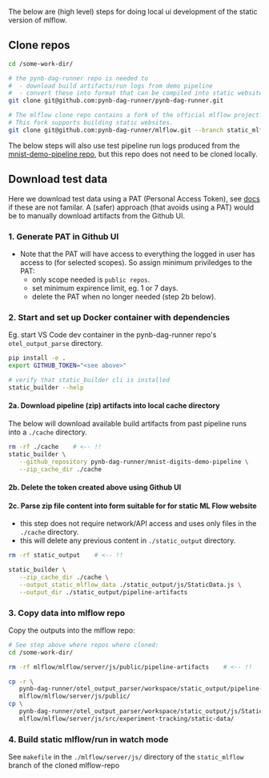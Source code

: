 The below are (high level) steps for doing local ui development of the static version of mlflow.

## Clone repos

```bash
cd /some-work-dir/

# the pynb-dag-runner repo is needed to
#  - download build artifacts/run logs from demo pipeline
#  - convert these into format that can be compiled into static website
git clone git@github.com:pynb-dag-runner/pynb-dag-runner.git

# The mlflow clone repo contains a fork of the official mlflow project.
# This fork supports building static websites.
git clone git@github.com:pynb-dag-runner/mlflow.git --branch static_mlflow
```

The below steps will also use test pipeline run logs produced from the [mnist-demo-pipeline repo](https://github.com/pynb-dag-runner/mnist-digits-demo-pipeline), but this repo does not need to be cloned locally.

## Download test data
Here we download test data using a PAT (Personal Access Token), see [docs](https://docs.github.com/en/authentication/keeping-your-account-and-data-secure/creating-a-personal-access-token) if these are not familar. A (safer) approach (that avoids using a PAT) would be to manually download artifacts from the Github UI.

### 1. Generate PAT in Github UI
 - Note that the PAT will have access to everything the logged in user has access to (for selected scopes). So assign minimum priviledges to the PAT:
   - only scope needed is `public repos`.
   - set minimum expirence limit, eg. 1 or 7 days.
   - delete the PAT when no longer needed (step 2b below).

### 2. Start and set up Docker container with dependencies
Eg. start VS Code dev container in the pynb-dag-runner repo's `otel_output_parse` directory.

```bash
pip install -e .
export GITHUB_TOKEN="<see above>"

# verify that static_builder cli is installed
static_builder --help
```

#### 2a. Download pipeline (zip) artifacts into local cache directory
The below will download available build artifacts from past pipeline runs into a `./cache` directory.
```bash
rm -rf ./cache    # <-- !!
static_builder \
   --github_repository pynb-dag-runner/mnist-digits-demo-pipeline \
   --zip_cache_dir ./cache
```
#### 2b. Delete the token created above using Github UI

#### 2c. Parse zip file content into form suitable for for static ML Flow website
- this step does not require network/API access and uses only files in the `./cache` directory.
- this will delete any previous content in `./static_output` directory.

```bash
rm -rf static_output    # <-- !!

static_builder \
   --zip_cache_dir ./cache \
   --output_static_mlflow_data ./static_output/js/StaticData.js \
   --output_dir ./static_output/pipeline-artifacts
```

### 3. Copy data into mlflow repo

Copy the outputs into the mlflow repo:

```bash
# See step above where repos where cloned:
cd /some-work-dir/

rm -rf mlflow/mlflow/server/js/public/pipeline-artifacts    # <-- !!

cp -r \
   pynb-dag-runner/otel_output_parser/workspace/static_output/pipeline-artifacts \
   mlflow/mlflow/server/js/public/
cp \
   pynb-dag-runner/otel_output_parser/workspace/static_output/js/StaticData.js \
   mlflow/mlflow/server/js/src/experiment-tracking/static-data/
```

### 4. Build static mlflow/run in watch mode

See `makefile` in the `./mlflow/server/js/` directory of the `static_mlflow` branch of the cloned mlflow-repo
